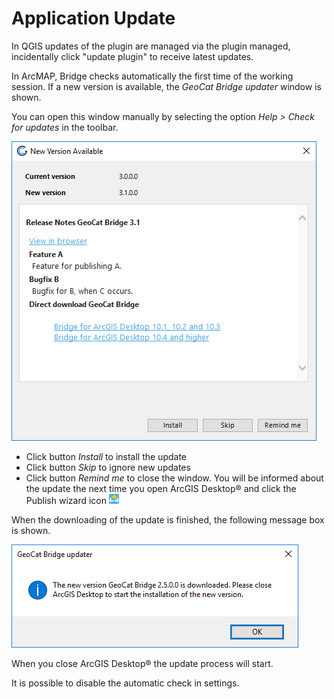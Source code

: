 # Application Update

In QGIS updates of the plugin are managed via the plugin managed, incidentally click "update plugin" to receive latest updates.

In ArcMAP, Bridge checks automatically the first time of the
working session. If a new version is available, the
*GeoCat Bridge updater* window is shown.

You can open this window manually by selecting the option *Help \> Check
for updates* in the toolbar.

![New version GeoCat Bridge version available](./img/update1.png)

-   Click button *Install* to install the update
-   Click button *Skip* to ignore new updates
-   Click button *Remind me* to close the window. You will be informed
    about the update the next time you open ArcGIS Desktop® and click
    the Publish wizard icon ![publish_button](./img/publish_button.png)

When the downloading of the update is finished, the following message
box is shown.

![Update finished downloading](./img/update2.png)

When you close ArcGIS Desktop® the update process will start.

It is possible to disable the automatic check in settings.
